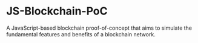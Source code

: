 # JS-Blockchain-PoC
A JavaScript-based blockchain proof-of-concept that aims to simulate the fundamental features and benefits of a blockchain network.
